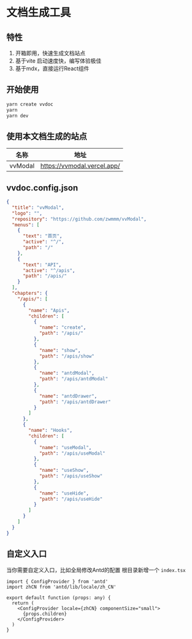 # 文档生成工具

## 特性

1. 开箱即用，快速生成文档站点
2. 基于vite 启动速度快，编写体验极佳
3. 基于mdx，直接运行React组件

## 开始使用

```bash
yarn create vvdoc
yarn
yarn dev
```

## 使用本文档生成的站点

|名称| 地址                          |
|---|-----------------------------|
|vvModal| https://vvmodal.vercel.app/ |

## vvdoc.config.json

```json
{
  "title": "vvModal",
  "logo": "",
  "repository": "https://github.com/zwmmm/vvModal",
  "menus": [
    {
      "text": "首页",
      "active": "^/",
      "path": "/"
    },
    {
      "text": "API",
      "active": "^/apis",
      "path": "/apis/"
    }
  ],
  "chapters": {
    "/apis/": [
      {
        "name": "Apis",
        "children": [
          {
            "name": "create",
            "path": "/apis/"
          },
          {
            "name": "show",
            "path": "/apis/show"
          },
          {
            "name": "antdModal",
            "path": "/apis/antdModal"
          },
          {
            "name": "antdDrawer",
            "path": "/apis/antdDrawer"
          }
        ]
      },
      {
        "name": "Hooks",
        "children": [
          {
            "name": "useModal",
            "path": "/apis/useModal"
          },
          {
            "name": "useShow",
            "path": "/apis/useShow"
          },
          {
            "name": "useHide",
            "path": "/apis/useHide"
          }
        ]
      }
    ]
  }
}

```
## 自定义入口

当你需要自定义入口，比如全局修改Antd的配置
根目录新增一个 `index.tsx`

```tsx
import { ConfigProvider } from 'antd'
import zhCN from 'antd/lib/locale/zh_CN'

export default function (props: any) {
  return (
    <ConfigProvider locale={zhCN} componentSize="small">
      {props.children}
    </ConfigProvider>
  )
}
```
